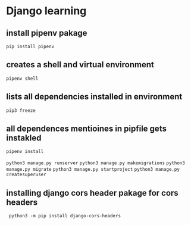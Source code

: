 # Django learning 

## install pipenv pakage
```pip install pipenv```

## creates a shell and virtual environment
```pipenv shell```

## lists all dependencies installed in environment
`pip3 freeze`

## all dependences mentioines in pipfile gets instakled
```pipenv install```

```python3 manage.py runserver```
```python3 manage.py makemigrations```
```python3 manage.py migrate```
```python3 manage.py startproject```
```python3 manage.py createsuperuser```

## installing django cors header pakage for cors headers
``` python3 -m pip install django-cors-headers```